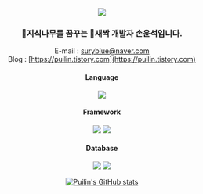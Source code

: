 <div align="center">
  <img src="https://capsule-render.vercel.app/api?type=egg&color=CEECF5&height=150&section=header"/>
  
  ### 🌳지식나무를 꿈꾸는 🌱새싹 개발자 손윤석입니다.

  E-mail : suryblue@naver.com<br>
  Blog : [https://puilin.tistory.com](https://puilin.tistory.com)

  #### Language
  <img src="https://img.shields.io/badge/Python-3776AB?style=for-the-badge&logo=python&logoColor=white">

  #### Framework
  <img src="https://img.shields.io/badge/Django-092E20?style=for-the-badge&logo=django&logoColor=white">
  <img src="https://img.shields.io/badge/Django%20REST%20Framework-092E20?style=for-the-badge&logo=django&logoColor=white">

  #### Database
  <img src="https://img.shields.io/badge/MySQL-4479A1?style=for-the-badge&logo=mysql&logoColor=white">
  <img src="https://img.shields.io/badge/mongoDB-47A248?style=for-the-badge&logo=mongodb&logoColor=white">
  
  [![Puilin's GitHub stats](https://github-readme-stats.vercel.app/api?username=Puilin&count_private=true&show_icons=true&rank_icon=percentile)](https://github.com/anuraghazra/github-readme-stats)
</div>

<!--
**Puilin/Puilin** is a ✨ _special_ ✨ repository because its `README.md` (this file) appears on your GitHub profile.

Here are some ideas to get you started:

- 🔭 I’m currently working on ...
- 🌱 I’m currently learning ...
- 👯 I’m looking to collaborate on ...
- 🤔 I’m looking for help with ...
- 💬 Ask me about ...
- 📫 How to reach me: ...
- 😄 Pronouns: ...
- ⚡ Fun fact: ...
-->
